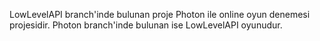 LowLevelAPI branch'inde bulunan proje Photon ile online oyun denemesi projesidir. Photon branch'inde bulunan ise LowLevelAPI oyunudur.
